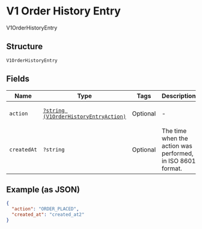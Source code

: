 
# V1 Order History Entry

V1OrderHistoryEntry

## Structure

`V1OrderHistoryEntry`

## Fields

| Name | Type | Tags | Description | Getter | Setter |
|  --- | --- | --- | --- | --- | --- |
| `action` | [`?string (V1OrderHistoryEntryAction)`](/doc/models/v1-order-history-entry-action.md) | Optional | - | getAction(): ?string | setAction(?string action): void |
| `createdAt` | `?string` | Optional | The time when the action was performed, in ISO 8601 format. | getCreatedAt(): ?string | setCreatedAt(?string createdAt): void |

## Example (as JSON)

```json
{
  "action": "ORDER_PLACED",
  "created_at": "created_at2"
}
```

